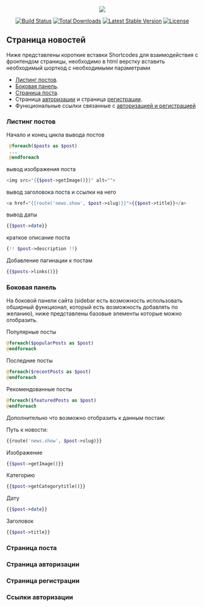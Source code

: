 <p align="center"><img src="https://laravel.com/assets/img/components/logo-laravel.svg"></p>

<p align="center">
<a href="https://travis-ci.org/laravel/framework"><img src="https://travis-ci.org/laravel/framework.svg" alt="Build Status"></a>
<a href="https://packagist.org/packages/laravel/framework"><img src="https://poser.pugx.org/laravel/framework/d/total.svg" alt="Total Downloads"></a>
<a href="https://packagist.org/packages/laravel/framework"><img src="https://poser.pugx.org/laravel/framework/v/stable.svg" alt="Latest Stable Version"></a>
<a href="https://packagist.org/packages/laravel/framework"><img src="https://poser.pugx.org/laravel/framework/license.svg" alt="License"></a>
</p>

## Страница новостей

Ниже представлены короткие вставки Shortcodes для взаимодействия с фронтендом страницы, необходимо в html верстку вставить необходимый шорткод с необходимыми параметрами 

- [Листинг постов](#Листинг-постов).
- [Боковая панель](#Боковая-панель).
- [Страница поста](#Страница-поста).
- Страница [авторизации](#Страница-авторизации) и страница [регистрации](#Страница-регистрации).
- Функциональные ссылки связанные с [авторизацией и регистрацией](#Ссылки-авторизации)


### Листинг постов

Начало и конец цикла вывода постов

```php
 @foreach($posts as $post)
 ...
 @endforeach 
```

вывод изображения поста

```php
<img src="{{$post->getImage()}}" alt="">
```

вывод заголовока поста и ссылки на него

```php
<a href="{{route('news.show', $post->slug)}}">{{$post->title}}</a>
```

вывод даты 


```php
{{$post->date}}
```

краткое описание поста

```php
{!! $post->description !!}
```

Добавление пагинации к постам
```php
{{$posts->links()}} 
```

### Боковая панель

На боковой панели сайта (sidebar есть возможность использовать обширный функционал, который есть возможность добавлять по желанию), ниже представлены базовые элементы которые можно отобразить.

Популярные посты 
```php
@foreach($popularPosts as $post)
@endforeach
```
Последние посты 
```php
@foreach($recentPosts as $post)
@endforeach
```
Рекомендованные посты
```php
@foreach($featuredPosts as $post)
@endforeach
```
Дополнительно что возможно отобразить к данным постам:

Путь к новости:
```php
{{route('news.show', $post->slug)}}
```

Изображение

```php
{{$post->getImage()}}
```

Категорию

```php
{{$post->getCategorytitle()}}
```

Дату

```php
{{$post->date}}
```

Заголовок

```php
{{$post->title}}
```





### Страница поста
### Страница авторизации 
### Страница регистрации
### Ссылки авторизации
